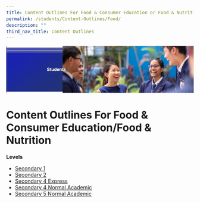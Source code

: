 ```yaml
---
title: Content Outlines For Food & Consumer Education or Food & Nutrition
permalink: /students/Content-Outlines/Food/
description: ""
third_nav_title: Content Outlines
---
```

![](/images/Students%20Banner.png)

Content Outlines For Food & Consumer Education/Food & Nutrition
========================================================

**Levels**

* [Secondary 1](/files/2021-CONTENT-OUTLINE_FCE_SEC-1.pdf)
* [Secondary 2](/files/2021-CONTENT-OUTLINE_FCE_SEC-2.pdf)
* [ Secondary 4 Express](/files/2021-CONTENT-OUTLINE_FnN_SEC-4E5N.pdf)
* [Secondary 4 Normal Academic](/files/2021-CONTENT-OUTLINE_FnN_SEC-4N.pdf)
* [Secondary 5 Normal Academic](/files/2021-CONTENT-OUTLINE_FnN_SEC-4E5N.pdf)